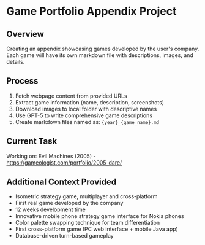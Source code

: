 # Game Portfolio Appendix Project

## Overview
Creating an appendix showcasing games developed by the user's company. Each game will have its own markdown file with descriptions, images, and details.

## Process
1. Fetch webpage content from provided URLs
2. Extract game information (name, description, screenshots)
3. Download images to local folder with descriptive names
4. Use GPT-5 to write comprehensive game descriptions
5. Create markdown files named as: `{year}_{game_name}.md`

## Current Task
Working on: Evil Machines (2005) - https://gameologist.com/portfolio/2005_dare/

## Additional Context Provided
- Isometric strategy game, multiplayer and cross-platform
- First real game developed by the company
- 12 weeks development time
- Innovative mobile phone strategy game interface for Nokia phones
- Color palette swapping technique for team differentiation
- First cross-platform game (PC web interface + mobile Java app)
- Database-driven turn-based gameplay